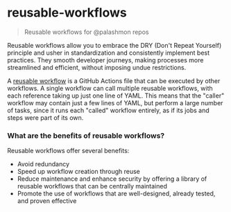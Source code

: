 # reusable-workflows
> Reusable workflows for @palashmon repos

Reusable workflows allow you to embrace the DRY (Don't Repeat Yourself) principle and usher in standardization and consistently implement best practices. They smooth developer journeys, making processes more streamlined and efficient, without imposing undue restrictions.

A [reusable workflow](https://docs.github.com/en/actions/using-workflows/reusing-workflows) is a GitHub Actions file that can be executed by other workflows. A single workflow can call multiple reusable workflows, with each reference taking up just one line of YAML. This means that the "caller" workflow may contain just a few lines of YAML, but perform a large number of tasks, since it runs each "called" workflow entirely, as if its jobs and steps were part of its own.

### What are the benefits of reusable workflows?
Reusable workflows offer several benefits:

- Avoid redundancy
- Speed up workflow creation through reuse
- Reduce maintenance and enhance security by offering a library of reusable workflows that can be centrally maintained
- Promote the use of workflows that are well-designed, already tested, and proven effective